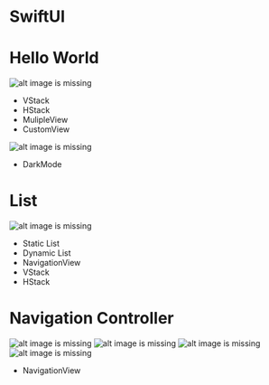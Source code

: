 # SwiftUI

# Hello World
![alt image is missing](https://res.cloudinary.com/atifcloud/image/upload/c_scale,h_700/v1566209529/4_suurdn.png)
- VStack
- HStack
- MulipleView
- CustomView

![alt image is missing](https://res.cloudinary.com/atifcloud/image/upload/c_scale,h_700/v1566211750/5_xxelkm.png)
- DarkMode

# List
![alt image is missing](https://res.cloudinary.com/atifcloud/image/upload/c_scale,h_700/v1566377735/7_q8io4f.png)
- Static List
- Dynamic List  
- NavigationView
- VStack
- HStack

# Navigation Controller
![alt image is missing](https://res.cloudinary.com/atifcloud/image/upload/c_scale,h_700/v1566388867/1_yizfuq.png)
![alt image is missing](https://res.cloudinary.com/atifcloud/image/upload/c_scale,h_700/v1566388868/2_kmz14m.png)
![alt image is missing](https://res.cloudinary.com/atifcloud/image/upload/c_scale,h_700/v1566388868/4_ixx1jw.png)
![alt image is missing](https://res.cloudinary.com/atifcloud/image/upload/c_scale,h_700/v1566388869/3_syvkbd.png)
- NavigationView
